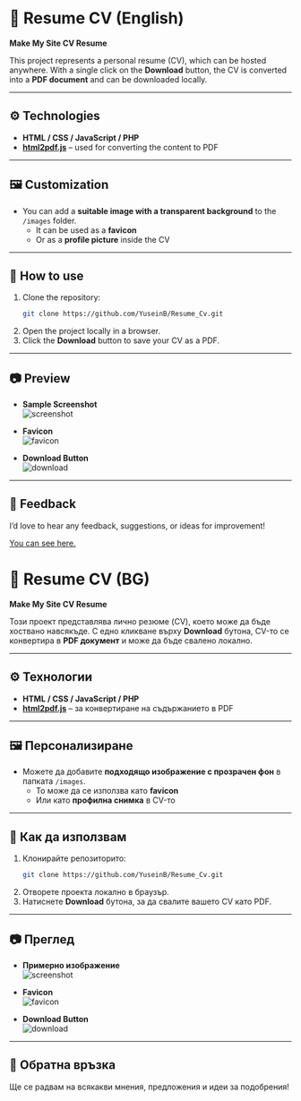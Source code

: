 
# 📄 Resume CV (English)  

**Make My Site CV Resume**  

This project represents a personal resume (CV), which can be hosted anywhere. With a single click on the **Download** button, the CV is converted into a **PDF document** and can be downloaded locally.  

---

## ⚙️ Technologies  
- **HTML / CSS / JavaScript / PHP**  
- **[html2pdf.js](https://ekoopmans.github.io/html2pdf.js/)** – used for converting the content to PDF  

---

## 🖼️ Customization  
- You can add a **suitable image with a transparent background** to the `/images` folder.  
  - It can be used as a **favicon**  
  - Or as a **profile picture** inside the CV  

---

## 🚀 How to use  
1. Clone the repository:  
   ```bash
   git clone https://github.com/YuseinB/Resume_Cv.git
   ```  
2. Open the project locally in a browser.  
3. Click the **Download** button to save your CV as a PDF.  

---

## 📷 Preview  

- **Sample Screenshot**  
  ![screenshot](https://github.com/YuseinB/Resume_CV/assets/114071452/ffb1a021-0400-477a-8596-8f04180dfae7)  

- **Favicon**  
  ![favicon](https://github.com/YuseinB/Resume_CV/assets/114071452/b2a2de93-9280-4af1-85c6-5f1dafd9ce6f)  

- **Download Button**  
  ![download](https://github.com/YuseinB/Resume_CV/assets/114071452/99b7b7f2-9ae4-4ca7-8344-1f61e11b981f)  

---

## 💬 Feedback  
I’d love to hear any feedback, suggestions, or ideas for improvement!  

<a href="http://cv.bdss.eu"  target="_blank">You can see here.</a>


# 📄 Resume CV  (BG)

**Make My Site CV Resume**  

Този проект представлява лично резюме (CV), което може да бъде хоствано навсякъде. С едно кликване върху **Download** бутона, CV-то се конвертира в **PDF документ** и може да бъде свалено локално.  

---

## ⚙️ Технологии  
- **HTML / CSS / JavaScript / PHP**  
- **[html2pdf.js](https://ekoopmans.github.io/html2pdf.js/)** – за конвертиране на съдържанието в PDF  

---

## 🖼️ Персонализиране  
- Можете да добавите **подходящо изображение с прозрачен фон** в папката `/images`.  
  - То може да се използва като **favicon**  
  - Или като **профилна снимка** в CV-то  

---

## 🚀 Как да използвам  
1. Клонирайте репозиторито:  
   ```bash
   git clone https://github.com/YuseinB/Resume_Cv.git
   ```  
2. Отворете проекта локално в браузър.  
3. Натиснете **Download** бутона, за да свалите вашето CV като PDF.  

---

## 📷 Преглед  

- **Примерно изображение**  
  ![screenshot](https://github.com/YuseinB/Resume_CV/assets/114071452/ffb1a021-0400-477a-8596-8f04180dfae7)  

- **Favicon**  
  ![favicon](https://github.com/YuseinB/Resume_CV/assets/114071452/b2a2de93-9280-4af1-85c6-5f1dafd9ce6f)  

- **Download Button**  
  ![download](https://github.com/YuseinB/Resume_CV/assets/114071452/99b7b7f2-9ae4-4ca7-8344-1f61e11b981f)  

---

## 💬 Обратна връзка  
Ще се радвам на всякакви мнения, предложения и идеи за подобрения!  

